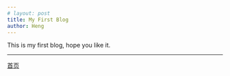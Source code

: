 ```yaml
---
# layout: post
title: My First Blog
author: Heng
---
```


This is my first blog, hope you like it.

----
[首页]( {{site.url}} )
